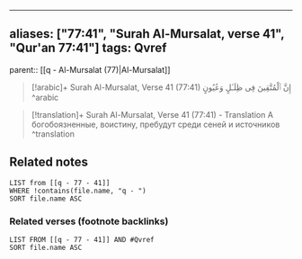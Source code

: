 
---
aliases: ["77:41", "Surah Al-Mursalat, verse 41", "Qur'an 77:41"]
tags: Qvref
---

parent:: [[q - Al-Mursalat (77)|Al-Mursalat]]

> [!arabic]+ Surah Al-Mursalat, Verse 41 (77:41)
> <span class="quran-arabic">إِنَّ ٱلْمُتَّقِينَ فِى ظِلَـٰلٍ وَعُيُونٍ</span>
^arabic

> [!translation]+ Surah Al-Mursalat, Verse 41 (77:41) - Translation
> А богобоязненные, воистину, пребудут среди сеней и источников
^translation



## Related notes
```dataview
LIST from [[q - 77 - 41]]
WHERE !contains(file.name, "q - ")
SORT file.name ASC
```

### Related verses (footnote backlinks)
```dataview
LIST FROM [[q - 77 - 41]] AND #Qvref
SORT file.name ASC
```

